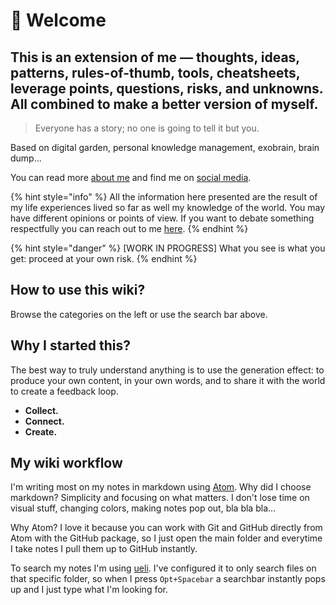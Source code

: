 # 👋 Welcome

## This is an extension of me — thoughts, ideas, patterns, rules-of-thumb, tools, cheatsheets, leverage points, questions, risks, and unknowns. All combined to make a better version of myself.

> Everyone has a story; no one is going to tell it but you.

Based on digital garden, personal knowledge management, exobrain, brain dump...

You can read more [about me](everything-i-know/sharing/about-me.md) and find me on [social media](everything-i-know/social-media/).

{% hint style="info" %}
All the information here presented are the result of my life experiences lived so far as well my knowledge of the world. You may have different opinions or points of view. If you want to debate something respectfully you can reach out to me [here](mailto:orubenrodrigues@icloud.com).
{% endhint %}

{% hint style="danger" %}
\[WORK IN PROGRESS\] What you see is what you get: proceed at your own risk.
{% endhint %}

## How to use this wiki?

Browse the categories on the left or use the search bar above.

## Why I started this?

The best way to truly understand anything is to use the generation effect: to produce your own content, in your own words, and to share it with the world to create a feedback loop.

* **Collect.**
* **Connect.**
* **Create.**

## My wiki workflow

I'm writing most on my notes in markdown using [Atom](https://atom.io/). Why did I choose markdown? Simplicity and focusing on what matters. I don't lose time on visual stuff, changing colors, making notes pop out, bla bla bla...

Why Atom? I love it because you can work with Git and GitHub directly from Atom with the GitHub package, so I just open the main folder and everytime I take notes I pull them up to GitHub instantly.

To search my notes I'm using [ueli](https://ueli.app/). I've configured it to only search files on that specific folder, so when I press `Opt+Spacebar` a searchbar instantly pops up and I just type what I'm looking for.
